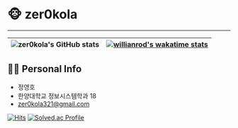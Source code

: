 # 🐵 zer0kola
---

|![zer0kola's GitHub stats](https://github-readme-stats.vercel.app/api?username=zer0kola&show_icons=true&theme=dark) | [![willianrod's wakatime stats](https://github-readme-stats.vercel.app/api/wakatime?username=zer0kola)](https://github.com/anuraghazra/github-readme-stats)| 
| ------------- | ------------- |

## 🙋‍♂️ Personal Info
- 정영호
- 한양대학교 정보시스템학과 18
- zer0kola321@gmail.com

[![Hits](https://hits.seeyoufarm.com/api/count/incr/badge.svg?url=https%3A%2F%2Fgithub.com%2Fzer0kola&count_bg=%2379C83D&title_bg=%23555555&icon=github.svg&icon_color=%23E7E7E7&title=hits&edge_flat=false)](https://hits.seeyoufarm.com)
[![Solved.ac Profile](http://mazassumnida.wtf/api/mini/generate_badge?boj=zer0kola)](https://solved.ac/zer0kola/)


